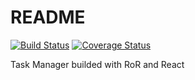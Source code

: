 # README

[![Build Status](https://img.shields.io/endpoint.svg?url=https%3A%2F%2Factions-badge.atrox.dev%2Feffgenij%2FTaskManager%2Fbadge%3Fref%3Ddevelop&style=flat)](https://actions-badge.atrox.dev/effgenij/TaskManager/goto?ref=develop)
[![Coverage Status](https://coveralls.io/repos/github/effgenij/TaskManager/badge.svg?branch=main)](https://coveralls.io/github/effgenij/TaskManager?branch=main)

Task Manager builded with RoR and React

